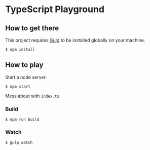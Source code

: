 # TypeScript Playground

## How to get there

This project requires [Gulp](http://gulpjs.com/) to be installed globally on your machine.

```
$ npm install
```

## How to play

Start a node server:

```
$ npm start
```

Mess about with `index.ts`

### Build

```
$ npm run build
```

### Watch

```
$ gulp watch
```

